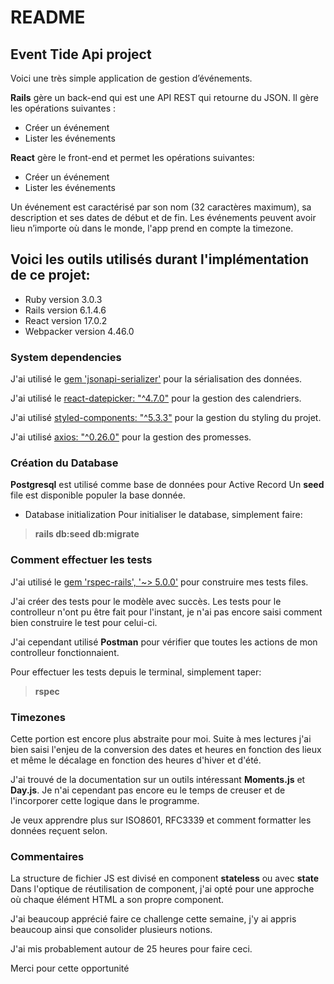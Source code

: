 # README

## Event Tide Api project

Voici une très simple application de gestion d’événements.

**Rails** gère un back-end qui est une API REST qui retourne du JSON. 
Il gère les opérations suivantes :
* Créer un événement
* Lister les événements

**React** gère le front-end et permet les opérations suivantes:

* Créer un événement
* Lister les événements
 
Un événement est caractérisé par son nom (32 caractères maximum), sa description et ses dates de début et de fin. Les événements peuvent avoir lieu n’importe où dans le monde, l'app prend en compte la timezone.

## Voici les outils utilisés durant l'implémentation de ce projet:

* Ruby version 3.0.3
* Rails version 6.1.4.6
* React version 17.0.2
* Webpacker version 4.46.0

### System dependencies

J'ai utilisé le [gem 'jsonapi-serializer'](https://github.com/jsonapi-serializer/jsonapi-serializer) pour la sérialisation des données.

J'ai utilisé le [react-datepicker: "^4.7.0"](https://reactdatepicker.com/) pour la gestion des calendriers.

J'ai utilisé [styled-components: "^5.3.3"](https://styled-components.com/) pour la gestion du styling du projet.

J'ai utilisé [axios: "^0.26.0"](https://axios-http.com/) pour la gestion des promesses.


### Création du Database

**Postgresql** est utilisé comme base de données pour Active Record
Un **seed** file est disponible populer la base donnée.

* Database initialization
Pour initialiser le database, simplement faire:

> **rails db:seed db:migrate**

### Comment effectuer les tests

J'ai utilisé le [gem 'rspec-rails', '~> 5.0.0'](https://github.com/rspec/rspec-rails) pour construire mes tests files.

J'ai créer des tests pour le  modèle avec succès.
Les tests pour le controlleur n'ont pu être fait pour l'instant, je n'ai pas encore saisi comment bien construire le test pour celui-ci.

J'ai cependant utilisé **Postman** pour vérifier que toutes les actions de mon controlleur fonctionnaient.

Pour effectuer les tests depuis le terminal, simplement taper: 
> **rspec**

### Timezones

Cette portion est encore plus abstraite pour moi.
Suite à mes lectures j'ai bien saisi l'enjeu de la conversion des dates et heures en fonction des lieux et même le décalage en fonction des heures d'hiver et d'été.

J'ai trouvé de la documentation sur un outils intéressant **Moments.js** et **Day.js**.
Je n'ai cependant pas encore eu le temps de creuser et de l'incorporer cette logique dans le programme.

Je veux apprendre plus sur ISO8601, RFC3339 et comment formatter les données reçuent selon.

### Commentaires

La structure de fichier JS est divisé en component **stateless** ou avec **state**
Dans l'optique de réutilisation de component, j'ai opté pour une approche où chaque élément HTML a son propre component.

J'ai beaucoup apprécié faire ce challenge cette semaine, j'y ai appris beaucoup ainsi que consolider plusieurs notions. 

J'ai mis probablement autour de 25 heures pour faire ceci.

Merci pour cette opportunité
